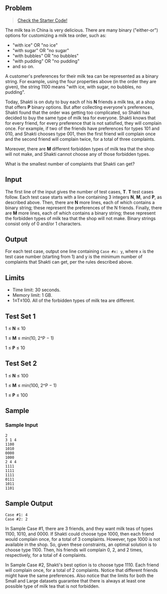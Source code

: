 ## Problem
<!-- Link to starter code milk_tea -->
> [Check the Starter Code!](./Starter_Code/milk_tea.zip)

The milk tea in China is very delicious. There are many binary ("either-or") options for customizing a milk tea order, such as:

- "with ice" OR "no ice"
- "with sugar" OR "no sugar"
- "with bubbles" OR "no bubbles"
- "with pudding" OR "no pudding"
- and so on.

A customer's preferences for their milk tea can be represented as a binary string. For example, using the four properties above (in the order they are given), the string 1100 means "with ice, with sugar, no bubbles, no pudding".

Today, Shakti is on duty to buy each of his **N** friends a milk tea, at a shop that offers **P** binary options. But after collecting everyone's preferences, Shakti found that the order was getting too complicated, so Shakti has decided to buy the same type of milk tea for everyone. Shakti knows that for every friend, for every preference that is not satisfied, they will complain once. For example, if two of the friends have preferences for types 101 and 010, and Shakti chooses type 001, then the first friend will complain once and the second friend will complain twice, for a total of three complaints.

Moreover, there are **M** different forbidden types of milk tea that the shop will not make, and Shakti cannot choose any of those forbidden types.

What is the smallest number of complaints that Shakti can get?

## Input
The first line of the input gives the number of test cases, **T**. **T** test cases follow. Each test case starts with a line containing 3 integers **N**, **M**, and **P**, as described above. Then, there are **N** more lines, each of which contains a binary string; these represent the preferences of the N friends. Finally, there are **M** more lines, each of which contains a binary string; these represent the forbidden types of milk tea that the shop will not make. Binary strings consist only of 0 and/or 1 characters.

## Output
For each test case, output one line containing ``Case #x: y``, where ``x`` is the test case number (starting from 1) and y is the minimum number of complaints that Shakti can get, per the rules described above.

## Limits
- Time limit: 30 seconds.
- Memory limit: 1 GB.
- 1≤T≤100.
All of the forbidden types of milk tea are different.

## Test Set 1
1 ≤ **N** ≤ 10

1 ≤ **M** ≤ min(10, 2^P − 1)

1 ≤ **P** ≤ 10

## Test Set 2

1 ≤ **N** ≤ 100

1 ≤ **M** ≤ min(100, 2^P − 1)

1 ≤ **P** ≤ 100

## Sample
### Sample Input
```
2
3 1 4
1100
1010
0000
1000
2 4 4
1111
1111
1111
0111
1011
1101
```

## Sample Output
```
Case #1: 4
Case #2: 2
```

In Sample Case #1, there are 3 friends, and they want milk teas of types 1100, 1010, and 0000. If Shakti could choose type 1000, then each friend would complain once, for a total of 3 complaints. However, type 1000 is not available in the shop. So, given these constraints, an optimal solution is to choose type 1100. Then, his friends will complain 0, 2, and 2 times, respectively, for a total of 4 complaints.

In Sample Case #2, Shakti's best option is to choose type 1110. Each friend will complain once, for a total of 2 complaints. Notice that different friends might have the same preferences. Also notice that the limits for both the Small and Large datasets guarantee that there is always at least one possible type of milk tea that is not forbidden.
